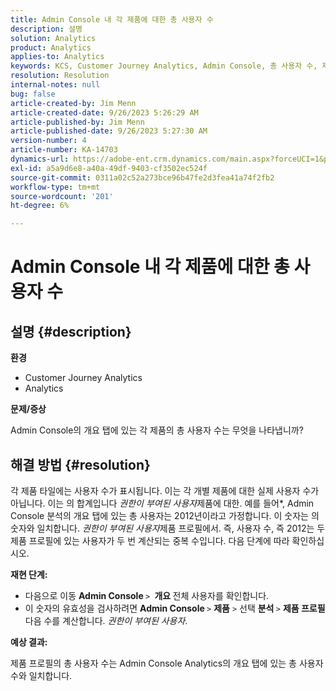 ```yaml
---
title: Admin Console 내 각 제품에 대한 총 사용자 수
description: 설명
solution: Analytics
product: Analytics
applies-to: Analytics
keywords: KCS, Customer Journey Analytics, Admin Console, 총 사용자 수, 제품, Adobe Analytics
resolution: Resolution
internal-notes: null
bug: false
article-created-by: Jim Menn
article-created-date: 9/26/2023 5:26:29 AM
article-published-by: Jim Menn
article-published-date: 9/26/2023 5:27:30 AM
version-number: 4
article-number: KA-14703
dynamics-url: https://adobe-ent.crm.dynamics.com/main.aspx?forceUCI=1&pagetype=entityrecord&etn=knowledgearticle&id=e8578c3b-2d5c-ee11-be6f-6045bd006268
exl-id: a5a9d6e8-a40a-49df-9403-cf3502ec524f
source-git-commit: 0311a02c52a273bce96b47fe2d3fea41a74f2fb2
workflow-type: tm+mt
source-wordcount: '201'
ht-degree: 6%

---
```


# Admin Console 내 각 제품에 대한 총 사용자 수

## 설명 {#description}


<b>환경</b>

- Customer Journey Analytics
- Analytics




<b>문제/증상</b>

Admin Console의 개요 탭에 있는 각 제품의 총 사용자 수는 무엇을 나타냅니까?




## 해결 방법 {#resolution}


각 제품 타일에는 사용자 수가 표시됩니다. 이는 각 개별 제품에 대한 실제 사용자 수가 아닙니다. 이는 의 합계입니다 *권한이 부여된 사용자*&#x200B;제품에 대한. 예를 들어*, Admin Console 분석의 개요 탭에 있는 총 사용자는 2012년이라고 가정합니다. 이 숫자는 의 숫자와 일치합니다. *권한이 부여된 사용자*&#x200B;제품 프로필에서. 즉, 사용자 수, 즉 2012는 두 제품 프로필에 있는 사용자가 두 번 계산되는 중복 수입니다. 다음 단계에 따라 확인하십시오.

<b>재현 단계:</b>

- 다음으로 이동 <b>Admin Console </b>`>` <b> 개요 </b>전체 사용자를 확인합니다.
- 이 숫자의 유효성을 검사하려면 <b>Admin Console </b>`>`  <b>제품</b> `>`  선택 <b>분석 </b>`>`  <b>제품 프로필 </b>다음 수를 계산합니다. *권한이 부여된 사용자*.




<b>예상 결과:</b>

제품 프로필의 총 사용자 수는 Admin Console Analytics의 개요 탭에 있는 총 사용자 수와 일치합니다.
